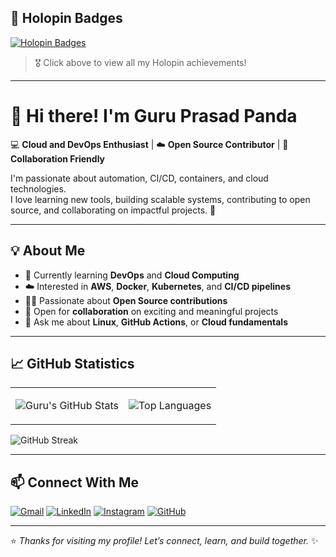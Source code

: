## 🏅 Holopin Badges

[![Holopin Badges](https://holopin.io/api/user/board?user=guruprasadpanda)](https://www.holopin.io/@guruprasadpanda)

> 🎖️ Click above to view all my Holopin achievements!

---

# 👋 Hi there! I'm **Guru Prasad Panda**

💻 **Cloud and DevOps Enthusiast** | ☁️ **Open Source Contributor** | 🤝 **Collaboration Friendly**

I'm passionate about automation, CI/CD, containers, and cloud technologies.  
I love learning new tools, building scalable systems, contributing to open source, and collaborating on impactful projects. 🚀

---

## 💡 About Me

- 🌱 Currently learning **DevOps** and **Cloud Computing**
- ☁️ Interested in **AWS**, **Docker**, **Kubernetes**, and **CI/CD pipelines**
- 🧑‍💻 Passionate about **Open Source contributions**
- 🤝 Open for **collaboration** on exciting and meaningful projects
- 💬 Ask me about **Linux**, **GitHub Actions**, or **Cloud fundamentals**

---

## 📈 GitHub Statistics

<table>
<tr>
<td>

![Guru's GitHub Stats](https://github-readme-stats.vercel.app/api?username=GURUPRASADPANDA&show_icons=true&theme=tokyonight)

</td>
<td>

![Top Languages](https://github-readme-stats.vercel.app/api/top-langs/?username=GURUPRASADPANDA&layout=compact&theme=tokyonight)

</td>
</tr>
</table>

![GitHub Streak](https://streak-stats.demolab.com?user=GURUPRASADPANDA&theme=tokyonight)

---

## 📫 Connect With Me

[![Gmail](https://img.shields.io/badge/Gmail-D14836?style=for-the-badge&logo=gmail&logoColor=white)](mailto:guruprasadpanda2027@gmail.com)
[![LinkedIn](https://img.shields.io/badge/LinkedIn-0077B5?style=for-the-badge&logo=linkedin&logoColor=white)](https://www.linkedin.com/in/guruprasadpanda/)
[![Instagram](https://img.shields.io/badge/Instagram-E4405F?style=for-the-badge&logo=instagram&logoColor=white)](https://www.instagram.com/guruprasadpanda_/)
[![GitHub](https://img.shields.io/badge/GitHub-181717?style=for-the-badge&logo=github&logoColor=white)](https://github.com/GURUPRASADPANDA)

---

⭐ *Thanks for visiting my profile! Let’s connect, learn, and build together.* ✨
